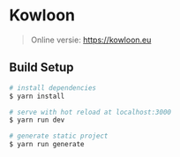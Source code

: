 # Kowloon

> Online versie: https://kowloon.eu

## Build Setup

``` bash
# install dependencies
$ yarn install

# serve with hot reload at localhost:3000
$ yarn run dev

# generate static project
$ yarn run generate
```
